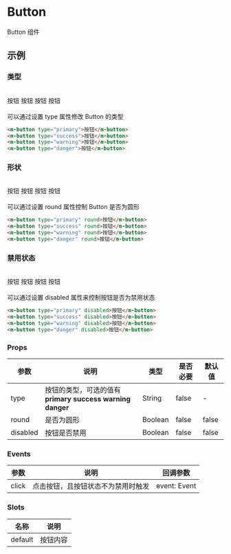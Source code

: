 # Button
Button 组件

## 示例

### 类型
<br/><m-button type="primary">按钮</m-button>
<m-button type="success">按钮</m-button>
<m-button type="warning">按钮</m-button>
<m-button type="danger">按钮</m-button><br/>
<br/>可以通过设置 type 属性修改 Button 的类型
```html
<m-button type="primary">按钮</m-button>
<m-button type="success">按钮</m-button>
<m-button type="warning">按钮</m-button>
<m-button type="danger">按钮</m-button>
```

### 形状

<br/><m-button type="primary" round>按钮</m-button>
<m-button type="success" round>按钮</m-button>
<m-button type="warning" round>按钮</m-button>
<m-button type="danger" round>按钮</m-button><br/>
<br/>可以通过设置 round 属性控制 Button 是否为圆形
```html
<m-button type="primary" round>按钮</m-button>
<m-button type="success" round>按钮</m-button>
<m-button type="warning" round>按钮</m-button>
<m-button type="danger" round>按钮</m-button>
```

### 禁用状态

<br/><m-button type="primary" disabled>按钮</m-button>
<m-button type="success" disabled>按钮</m-button>
<m-button type="warning" disabled>按钮</m-button>
<m-button type="danger" disabled>按钮</m-button><br/>
<br/>可以通过设置 disabled 属性来控制按钮是否为禁用状态
```html
<m-button type="primary" disabled>按钮</m-button>
<m-button type="success" disabled>按钮</m-button>
<m-button type="warning" disabled>按钮</m-button>
<m-button type="danger" disabled>按钮</m-button>
```


### Props
| 参数 | 说明 | 类型 | 是否必要 | 默认值 |
| ---- | ---- | ---- | -------- | ------ |
| type | 按钮的类型，可选的值有 **primary** **success** **warning** **danger** | String | false | - |
| round | 是否为圆形 | Boolean | false | false |
| disabled | 按钮是否禁用 | Boolean | false | false |
### Events
| 参数 | 说明 | 回调参数 |
| ---- | ---- | ------ |
| click | 点击按钮，且按钮状态不为禁用时触发| event: Event |
### Slots
| 名称 | 说明 |
| ---- | ---- |
| default | 按钮内容 |